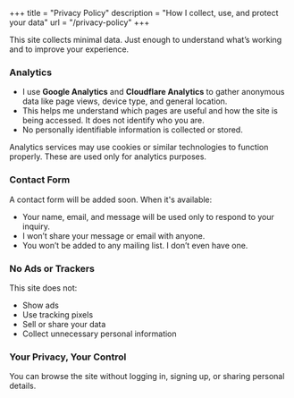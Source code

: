 +++
title = "Privacy Policy"
description = "How I collect, use, and protect your data"
url = "/privacy-policy"
+++

This site collects minimal data. Just enough to understand what’s working and to improve your experience.

### Analytics

- I use **Google Analytics** and **Cloudflare Analytics** to gather anonymous data like page views, device type, and general location.
- This helps me understand which pages are useful and how the site is being accessed. It does not identify who you are.
- No personally identifiable information is collected or stored.

Analytics services may use cookies or similar technologies to function properly. These are used only for analytics purposes.

### Contact Form

A contact form will be added soon. When it's available:

- Your name, email, and message will be used only to respond to your inquiry.
- I won’t share your message or email with anyone.
- You won’t be added to any mailing list. I don’t even have one.

### No Ads or Trackers

This site does not:

- Show ads
- Use tracking pixels
- Sell or share your data
- Collect unnecessary personal information

### Your Privacy, Your Control

You can browse the site without logging in, signing up, or sharing personal details.
